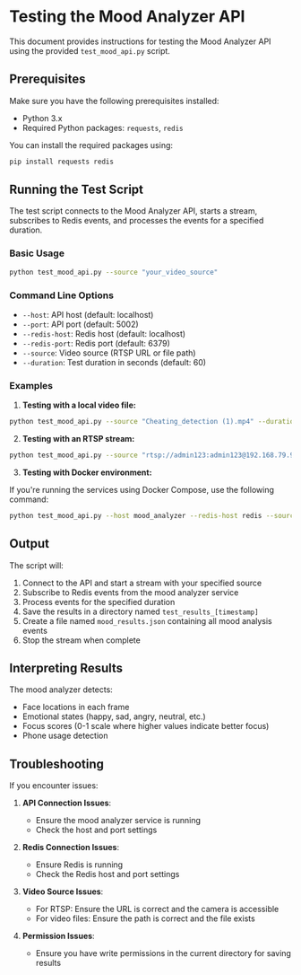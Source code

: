 # Testing the Mood Analyzer API

This document provides instructions for testing the Mood Analyzer API using the provided `test_mood_api.py` script.

## Prerequisites

Make sure you have the following prerequisites installed:
- Python 3.x
- Required Python packages: `requests`, `redis`

You can install the required packages using:
```bash
pip install requests redis
```

## Running the Test Script

The test script connects to the Mood Analyzer API, starts a stream, subscribes to Redis events, and processes the events for a specified duration.

### Basic Usage

```bash
python test_mood_api.py --source "your_video_source"
```

### Command Line Options

- `--host`: API host (default: localhost)
- `--port`: API port (default: 5002)
- `--redis-host`: Redis host (default: localhost)
- `--redis-port`: Redis port (default: 6379)
- `--source`: Video source (RTSP URL or file path)
- `--duration`: Test duration in seconds (default: 60)

### Examples

1. **Testing with a local video file:**

```bash
python test_mood_api.py --source "Cheating_detection (1).mp4" --duration 120
```

2. **Testing with an RTSP stream:**

```bash
python test_mood_api.py --source "rtsp://admin123:admin123@192.168.79.98:554/11" --duration 300
```

3. **Testing with Docker environment:**

If you're running the services using Docker Compose, use the following command:

```bash
python test_mood_api.py --host mood_analyzer --redis-host redis --source "rtsp://admin123:admin123@192.168.79.98:554/11"
```

## Output

The script will:
1. Connect to the API and start a stream with your specified source
2. Subscribe to Redis events from the mood analyzer service
3. Process events for the specified duration
4. Save the results in a directory named `test_results_[timestamp]`
5. Create a file named `mood_results.json` containing all mood analysis events
6. Stop the stream when complete

## Interpreting Results

The mood analyzer detects:
- Face locations in each frame
- Emotional states (happy, sad, angry, neutral, etc.)
- Focus scores (0-1 scale where higher values indicate better focus)
- Phone usage detection

## Troubleshooting

If you encounter issues:

1. **API Connection Issues**: 
   - Ensure the mood analyzer service is running
   - Check the host and port settings

2. **Redis Connection Issues**:
   - Ensure Redis is running
   - Check the Redis host and port settings

3. **Video Source Issues**:
   - For RTSP: Ensure the URL is correct and the camera is accessible
   - For video files: Ensure the path is correct and the file exists

4. **Permission Issues**:
   - Ensure you have write permissions in the current directory for saving results 